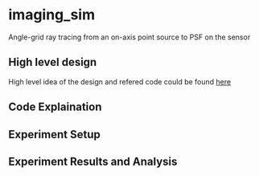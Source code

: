 # imaging_sim
Angle-grid ray tracing from an on-axis point source to PSF on the sensor

## High level design

High level idea of the design and refered code could be found [here](./doc/general.md)

## Code Explaination

## Experiment Setup

## Experiment Results and Analysis




